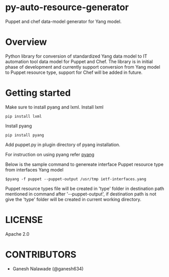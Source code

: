 py-auto-resource-generator
==========================
Puppet and chef data-model generator for Yang model.


Overview
=========
Python library for conversion of standardized Yang data model to IT automation tool data model for Puppet and Chef.
The library is in initial phase of development and currently support conversion from Yang model to Puppet resource type, 
support for Chef will be added in future.

Getting started
================
Make sure to install pyang and lxml.
Install lxml
```
pip install lxml
```

Install pyang  
```
pip install pyang
```
Add puppet.py in plugin directory of pyang installation.

For instruction on using pyang refer
[pyang](http://www.yang-central.org/twiki/pub/Main/YangTools/pyang.1.html)

Below is the sample command to genereate interface Puppet resource type from interfaces Yang model
```
$pyang -f puppet --puppet-output /usr/tmp ietf-interfaces.yang
```
Puppet resource types file will be created in 'type' folder in destination path mentioned in command after '--puppet-output', if destination path is not give the 'type' folder will be created in current working directory.


LICENSE
========
Apache 2.0

CONTRIBUTORS
=============
* Ganesh Nalawade (@ganesh634)
